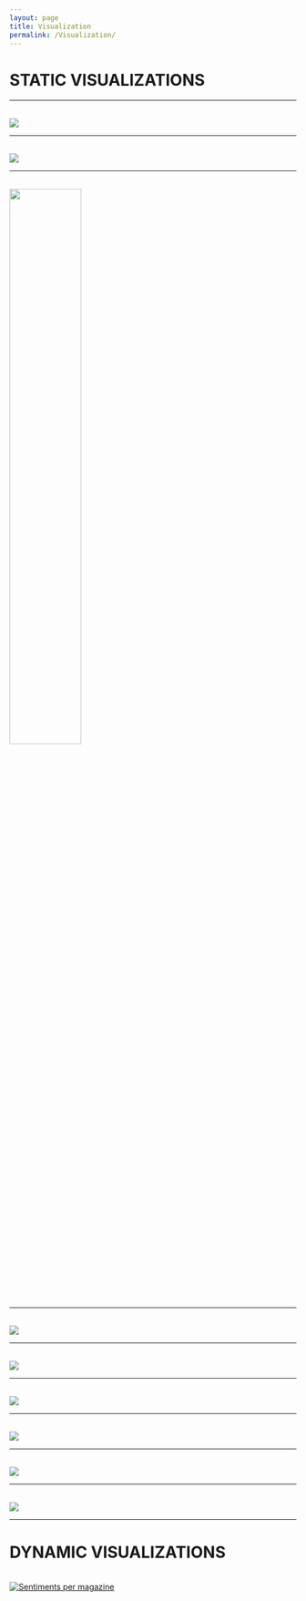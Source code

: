 ```yaml
---
layout: page
title: Visualization
permalink: /Visualization/
---
```

<h1> STATIC VISUALIZATIONS </h1>

---
<div><br></div>
<img src="http://people.duke.edu/~adm61/Visualizations/1.jpg"/>

---
<div><br></div>
<img src="http://people.duke.edu/~adm61/Visualizations/2.jpg"/>

---
<div><br></div>
<img src="http://people.duke.edu/~adm61/Visualizations/3.jpg" width="50%"/>

---
<div><br></div>
<img src="http://people.duke.edu/~adm61/Visualizations/bigram_tf-idf.jpg"/>

---
<div><br></div>
<img src="http://people.duke.edu/~adm61/Visualizations/empowering_overtime.jpg"/>

---
<div><br></div>
<img src="http://people.duke.edu/~adm61/Visualizations/empowering_overtime2.jpg"/>

---
<div><br></div>
<img src="http://people.duke.edu/~adm61/Visualizations/money_frequency.jpg"/>

---
<div><br></div>
<img src="http://people.duke.edu/~adm61/Visualizations/our_sentiments.jpg"/>

---
<div><br></div>
<img src="http://people.duke.edu/~adm61/Visualizations/tf-idf.jpg"/>

---
<h1> DYNAMIC VISUALIZATIONS </h1>

<div><br></div>
<div class='tableauPlaceholder' id='viz1533221301471' style='position: relative'><noscript><a href='#'><img alt='Sentiments per magazine' src='https:&#47;&#47;public.tableau.com&#47;static&#47;images&#47;bo&#47;boook6&#47;Sentimentspermagazine&#47;1_rss.png' style='border: none' /></a></noscript><object class='tableauViz'  style='display:none;'><param name='host_url' value='https%3A%2F%2Fpublic.tableau.com%2F' /> <param name='embed_code_version' value='3' /> <param name='site_root' value='' /><param name='name' value='boook6&#47;Sentimentspermagazine' /><param name='tabs' value='no' /><param name='toolbar' value='yes' /><param name='static_image' value='https:&#47;&#47;public.tableau.com&#47;static&#47;images&#47;bo&#47;boook6&#47;Sentimentspermagazine&#47;1.png' /> <param name='animate_transition' value='yes' /><param name='display_static_image' value='yes' /><param name='display_spinner' value='yes' /><param name='display_overlay' value='yes' /><param name='display_count' value='yes' /><param name='filter' value='publish=yes' /></object></div>                

<script type='text/javascript'>                    var divElement = document.getElementById('viz1533221301471');                    var vizElement = divElement.getElementsByTagName('object')[0];                    vizElement.style.width='100%';vizElement.style.height=(divElement.offsetWidth*0.75)+'px';                    var scriptElement = document.createElement('script');                    scriptElement.src = 'https://public.tableau.com/javascripts/api/viz_v1.js';                    vizElement.parentNode.insertBefore(scriptElement, vizElement);                </script>
